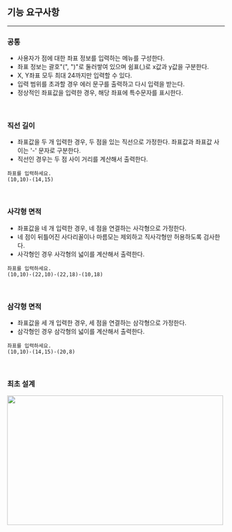 ## 기능 요구사항

---

### 공통

- 사용자가 점에 대한 좌표 정보를 입력하는 메뉴를 구성한다.
- 좌표 정보는 괄호"(", ")"로 둘러쌓여 있으며 쉼표(,)로 x값과 y값을 구분한다.
- X, Y좌표 모두 최대 24까지만 입력할 수 있다.
- 입력 범위를 초과할 경우 에러 문구를 출력하고 다시 입력을 받는다.
- 정상적인 좌표값을 입력한 경우, 해당 좌표에 특수문자를 표시한다.

<br>

### 직선 길이 

- 좌표값을 두 개 입력한 경우, 두 점을 있는 직선으로 가정한다. 좌표값과 좌표값 사이는 '-' 문자로 구분한다.
- 직선인 경우는 두 점 사이 거리를 계산해서 출력한다.
```
좌표를 입력하세요.
(10,10)-(14,15)
```

<br>

### 사각형 면적

- 좌표값을 네 개 입력한 경우, 네 점을 연결하는 사각형으로 가정한다.
- 네 점이 뒤틀어진 사다리꼴이나 마름모는 제외하고 직사각형만 허용하도록 검사한다.
- 사각형인 경우 사각형의 넓이를 계산해서 출력한다.
```
좌표를 입력하세요.
(10,10)-(22,10)-(22,18)-(10,18)
```

<br>

### 삼각형 면적


- 좌표값을 세 개 입력한 경우, 세 점을 연결하는 삼각형으로 가정한다.
- 삼각형인 경우 삼각형의 넓이를 계산해서 출력한다.

```
좌표를 입력하세요.
(10,10)-(14,15)-(20,8)
```

<br>

### 최초 설계

<image src="https://user-images.githubusercontent.com/57708971/144709609-0e9e4784-28ca-49f0-b4eb-d72cfa1873f0.jpg" width="500" height="300"/>

